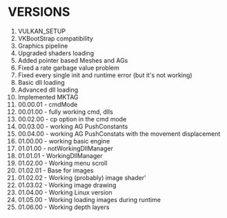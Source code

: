 # VERSIONS
1. VULKAN_SETUP
2. VKBootStrap compatibility
3. Graphics pipeline
4. Upgraded shaders loading
5. Added pointer based Meshes and AGs
6. Fixed a rate garbage value problem
7. Fixed every single init and runtime error (but it's not working)
8. Basic dll loading
9. Advanced dll loading
10. Implemented MKTAG
11. 00.00.01 - cmdMode
12. 00.01.00 - fully working cmd, dlls
13. 00.02.00 - cp option in the cmd mode
14. 00.03.00 - working AG PushConstants
15. 00.04.00 - working AG PushConstats with the movement displacement
16. 01.00.00 - working basic engine
17. 01.01.00 - notWorkingDllManager
18. 01.01.01 - WorkingDllManager
19. 01.02.00 - Working menu scroll
20. 01.02.01 - Base for images
21. 01.02.02 - Working (probably) image shader'
22. 01.03.02 - Working image drawing
23. 01.04.00 - Working Linux version
24. 01.05.00 - Working loading images during runtime
25. 01.06.00 - Working depth layers